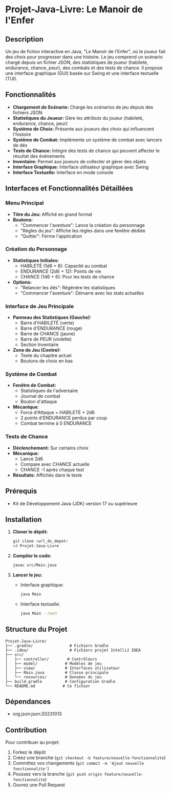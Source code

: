 # Projet-Java-Livre: Le Manoir de l'Enfer

## Description

Un jeu de fiction interactive en Java, "Le Manoir de l'Enfer", où le joueur fait des choix pour progresser dans une histoire. Le jeu comprend un scénario chargé depuis un fichier JSON, des statistiques de joueur (habileté, endurance, chance, peur), des combats et des tests de chance. Il propose une interface graphique (GUI) basée sur Swing et une interface textuelle (TUI).

## Fonctionnalités

- **Chargement de Scénario:** Charge les scénarios de jeu depuis des fichiers JSON
- **Statistiques du Joueur:** Gère les attributs du joueur (habileté, endurance, chance, peur)
- **Système de Choix:** Présente aux joueurs des choix qui influencent l'histoire
- **Système de Combat:** Implémente un système de combat avec lancers de dés
- **Tests de Chance:** Intègre des tests de chance qui peuvent affecter le résultat des événements
- **Inventaire:** Permet aux joueurs de collecter et gérer des objets
- **Interface Graphique:** Interface utilisateur graphique avec Swing
- **Interface Textuelle:** Interface en mode console

## Interfaces et Fonctionnalités Détaillées

### Menu Principal
- **Titre du Jeu:** Affiché en grand format
- **Boutons:**
  - "Commencer l'aventure": Lance la création du personnage
  - "Règles du jeu": Affiche les règles dans une fenêtre dédiée
  - "Quitter": Ferme l'application

### Création du Personnage
- **Statistiques Initiales:**
  - HABILETÉ (1d6 + 6): Capacité au combat
  - ENDURANCE (2d6 + 12): Points de vie
  - CHANCE (1d6 + 6): Pour les tests de chance
- **Options:**
  - "Relancer les dés": Régénère les statistiques
  - "Commencer l'aventure": Démarre avec les stats actuelles

### Interface de Jeu Principale
- **Panneau des Statistiques (Gauche):**
  - Barre d'HABILETÉ (verte)
  - Barre d'ENDURANCE (rouge)
  - Barre de CHANCE (jaune)
  - Barre de PEUR (violette)
  - Section Inventaire
- **Zone de Jeu (Centre):**
  - Texte du chapitre actuel
  - Boutons de choix en bas

### Système de Combat
- **Fenêtre de Combat:**
  - Statistiques de l'adversaire
  - Journal de combat
  - Bouton d'attaque
- **Mécanique:**
  - Force d'Attaque = HABILETÉ + 2d6
  - 2 points d'ENDURANCE perdus par coup
  - Combat termine à 0 ENDURANCE

### Tests de Chance
- **Déclenchement:** Sur certains choix
- **Mécanique:**
  - Lance 2d6
  - Compare avec CHANCE actuelle
  - CHANCE -1 après chaque test
- **Résultats:** Affichés dans le texte

## Prérequis

- Kit de Développement Java (JDK) version 17 ou supérieure

## Installation

1. **Cloner le dépôt:**
   ```bash
   git clone <url_du_depot>
   cd Projet-Java-Livre
   ```

2. **Compiler le code:**
   ```bash
   javac src/Main.java
   ```

3. **Lancer le jeu:**
   - Interface graphique:
     ```bash
     java Main
     ```
   - Interface textuelle:
     ```bash
     java Main --text
     ```

## Structure du Projet

```
Projet-Java-Livre/
├── .gradle/                # Fichiers Gradle
├── .idea/                  # Fichiers projet IntelliJ IDEA
├── src/
│   ├── controller/        # Contrôleurs
│   ├── model/            # Modèles de jeu
│   ├── view/             # Interfaces utilisateur
│   ├── Main.java         # Classe principale
│   └── resources/        # Données du jeu
├── build.gradle          # Configuration Gradle
└── README.md            # Ce fichier
```

## Dépendances

- org.json:json:20231013

## Contribution

Pour contribuer au projet:

1. Forkez le dépôt
2. Créez une branche (`git checkout -b feature/nouvelle-fonctionnalite`)
3. Committez vos changements (`git commit -m 'Ajout nouvelle fonctionnalite'`)
4. Poussez vers la branche (`git push origin feature/nouvelle-fonctionnalite`)
5. Ouvrez une Pull Request

